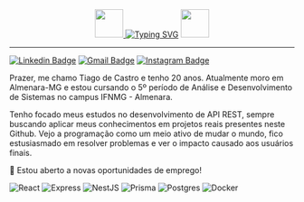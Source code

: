 <div align="center">
  <a href="#">
    <img src="https://media3.giphy.com/media/v1.Y2lkPTc5MGI3NjExYzcxM2ZjOGI1OGVmMmU0ZmIzYTg0MzY0MjUxNWJlYTg5ZGY2YTBlNCZlcD12MV9pbnRlcm5hbF9naWZzX2dpZklkJmN0PXM/X6igXqclj9f8Tf5XXG/giphy.gif" height="50">
  </a>

  <a href="#">
    <a href="https://git.io/typing-svg"><img src="https://readme-typing-svg.herokuapp.com?font=Open+Sans&weight=700&pause=2500&color=7B40B1&background=FFFFFF00&center=true&vCenter=true&multiline=true&width=435&lines=Desenvolvedor+Fullstack" alt="Typing SVG" /></a>
  </a>

  <a href="#">
    <img src="https://media3.giphy.com/media/v1.Y2lkPTc5MGI3NjExYzcxM2ZjOGI1OGVmMmU0ZmIzYTg0MzY0MjUxNWJlYTg5ZGY2YTBlNCZlcD12MV9pbnRlcm5hbF9naWZzX2dpZklkJmN0PXM/X6igXqclj9f8Tf5XXG/giphy.gif" height="50">
  </a>
</div>

---

[![Linkedin Badge](https://img.shields.io/badge/-Tiago%20de%20Castro-151515?style=flat-square&logo=Linkedin&logoColor=white&link=https://www.linkedin.com/in/tiago-de-castro-lima-3814911b9/)](https://www.linkedin.com/in/tiago-de-castro-lima-3814911b9/) 
[![Gmail Badge](https://img.shields.io/badge/-casmei@protonmail.com-151515?style=flat-square&logo=Gmail&logoColor=white&link=mailto:casmei@protonmail.com)](mailto:casmei@protonmail.com)
[![Instagram Badge](https://img.shields.io/badge/-@tiago.cali-151515?style=flat-square&labelColor=151515&logo=instagram&logoColor=white&link=https://www.instagram.com/tiago.cali)](https://www.instagram.com/tiago.cali)

Prazer, me chamo Tiago de Castro e tenho 20 anos. Atualmente moro em Almenara-MG e estou cursando o 5º período de Análise e Desenvolvimento de Sistemas no campus IFNMG - Almenara.

Tenho focado meus estudos no desenvolvimento de API REST, sempre buscando aplicar meus conhecimentos em projetos reais presentes neste Github. Vejo a programação como um meio ativo de mudar o mundo, fico estusiasmado em resolver problemas e ver o impacto causado aos usuários finais.
    
🔹 Estou aberto a novas oportunidades de emprego!

![React](https://img.shields.io/badge/react-3982CE?style=for-the-badge&logo=react&logoColor=white)
![Express](https://img.shields.io/badge/Express-000000.svg?style=for-the-badge&logo=Express&logoColor=white)
![NestJS](https://img.shields.io/badge/nestjs-%23E0234E.svg?style=for-the-badge&logo=nestjs&logoColor=white)
![Prisma](https://img.shields.io/badge/Prisma-3982CE?style=for-the-badge&logo=Prisma&logoColor=white)
![Postgres](https://img.shields.io/badge/postgres-%23316192.svg?style=for-the-badge&logo=postgresql&logoColor=white)
![Docker](https://img.shields.io/badge/docker-%230db7ed.svg?style=for-the-badge&logo=docker&logoColor=white)

